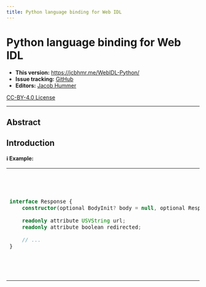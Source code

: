 ```yaml
---
title: Python language binding for Web IDL
---
```


# Python language binding for Web IDL

- **This version:** https://jcbhmr.me/WebIDL-Python/
- **Issue tracking:** [GitHub](https://github.com/jcbhmr/WebIDL-Python/issues)
- **Editors:** [Jacob Hummer](https://jcbhmr.me)

[CC-BY-4.0 License](https://github.com/jcbhmr/WebIDL-Python/blob/main/LICENSE)

---

## Abstract

## Introduction

**ℹ Example:**

<table><td>

```ts
interface Response {
    constructor(optional BodyInit? body = null, optional ResponseInit init = {});

    readonly attribute USVString url;
    readonly attribute boolean redirected;

    // ...
}
```

<td>

```py
class Response:
    def __init__(self, body = None, init = None):
        if init is None:
            init = {}
        # ...
    
    @property
    def url(self):
        return self.__url
    
    @property
    def redirected(self):
        return self.__redirected

    # ...
```

</table>

